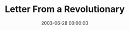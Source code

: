 ---
layout: series
series: "Letter From a Revolutionary"
permalink: "/letter-from-a-revolutionary/"
title: "Letter From a Revolutionary"
date: 2003-06-28 00:00:00
endDate: 2003-08-10 00:00:00
description: "A look at themes such as temptation, patience, and anger from the Bibles Book of James."
src: "http://s3.amazonaws.com/crossroads-media/images/legacy/content/bigscreen.lfar.jpg"
---